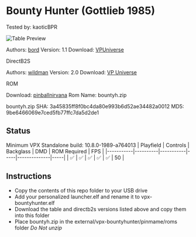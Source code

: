 # Bounty Hunter (Gottlieb 1985)
Tested by: kaoticBPR

![Table Preview](https://vpuniverse.com/screenshots/monthly_2021_04/bh01.png.69b3746902d13d689682f274f02bd2ff.png)

Authors: [bord](https://vpuniverse.com/profile/9265-bord/)
Version: 1.1
Download: [VPUniverse](https://vpuniverse.com/files/file/6250-bounty-hunter-gottlieb-1985/)

DirectB2S

Authors: [wildman](https://vpuniverse.com/profile/5-wildman/)
Version: 2.0
Download: [VP Universe](https://vpuniverse.com/files/file/2948-bounty-hunter-gottlieb-1985/)

ROM

Download: [pinballnirvana](https://pinballnirvana.com/forums/resources/bountyh.1617/)
Rom Name: bountyh.zip

bountyh.zip
SHA: 3a45835ff8f0bc4da80e993b6d52ae34482a0012
MD5: 9be6466069e7ced5fb77ffc7da5d2de1

## Status 

Minimum VPX Standalone build: 10.8.0-1989-a764013
| Playfield | Controls | Backglass | DMD | ROM Required | FPS | 
|-----------|----------|-----------|-----|--------------|-----|
| :white_check_mark: | :white_check_mark: | :white_check_mark: | :white_check_mark: | :white_check_mark: | 50 |

## Instructions

- Copy the contents of this repo folder to your USB drive
- Add your personalized launcher.elf and rename it to vpx-bountyhunter.elf
- Download the table and directb2s versions listed above and copy them into this folder
- Place bountyh.zip in the external/vpx-bountyhunter/pinmame/roms folder *Do Not unzip*


